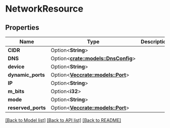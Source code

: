 # NetworkResource

## Properties

Name | Type | Description | Notes
------------ | ------------- | ------------- | -------------
**CIDR** | Option<**String**> |  | [optional]
**DNS** | Option<[**crate::models::DnsConfig**](DNSConfig.md)> |  | [optional]
**device** | Option<**String**> |  | [optional]
**dynamic_ports** | Option<[**Vec<crate::models::Port>**](Port.md)> |  | [optional]
**IP** | Option<**String**> |  | [optional]
**m_bits** | Option<**i32**> |  | [optional]
**mode** | Option<**String**> |  | [optional]
**reserved_ports** | Option<[**Vec<crate::models::Port>**](Port.md)> |  | [optional]

[[Back to Model list]](../README.md#documentation-for-models) [[Back to API list]](../README.md#documentation-for-api-endpoints) [[Back to README]](../README.md)



